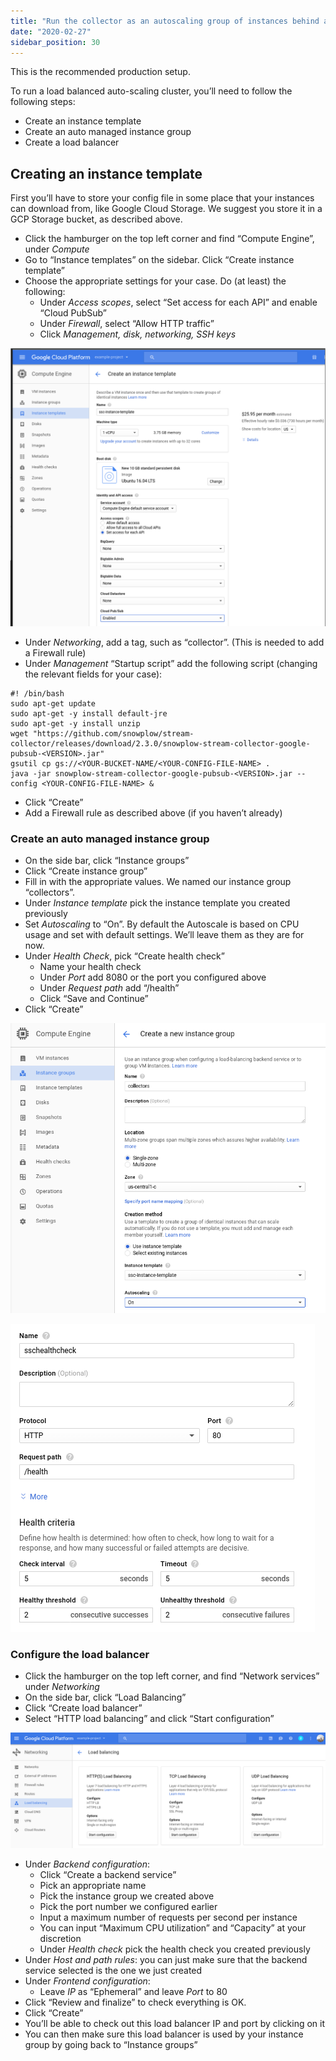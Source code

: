 ```yaml
---
title: "Run the collector as an autoscaling group of instances behind an Load Balancer"
date: "2020-02-27"
sidebar_position: 30
---
```


This is the recommended production setup.

To run a load balanced auto-scaling cluster, you’ll need to follow the following steps:

- Create an instance template
- Create an auto managed instance group
- Create a load balancer

## Creating an instance template

First you’ll have to store your config file in some place that your instances can download from, like Google Cloud Storage. We suggest you store it in a GCP Storage bucket, as described above.

- Click the hamburger on the top left corner and find “Compute Engine”, under _Compute_
- Go to “Instance templates” on the sidebar. Click “Create instance template”
- Choose the appropriate settings for your case. Do (at least) the following:
    - Under _Access scopes_, select “Set access for each API” and enable “Cloud PubSub”
    - Under _Firewall_, select “Allow HTTP traffic”
    - Click _Management, disk, networking, SSH keys_

![](images/gcloud-create-instance-template-1.png)

- Under _Networking_, add a tag, such as “collector”. (This is needed to add a Firewall rule)
- Under _Management_ “Startup script” add the following script (changing the relevant fields for your case):

```
#! /bin/bash
sudo apt-get update
sudo apt-get -y install default-jre
sudo apt-get -y install unzip
wget "https://github.com/snowplow/stream-collector/releases/download/2.3.0/snowplow-stream-collector-google-pubsub-<VERSION>.jar"
gsutil cp gs://<YOUR-BUCKET-NAME/<YOUR-CONFIG-FILE-NAME> .
java -jar snowplow-stream-collector-google-pubsub-<VERSION>.jar --config <YOUR-CONFIG-FILE-NAME> &
```

- Click “Create”
- Add a Firewall rule as described above (if you haven’t already)

### Create an auto managed instance group

- On the side bar, click “Instance groups”
- Click “Create instance group”
- Fill in with the appropriate values. We named our instance group “collectors”.
- Under _Instance template_ pick the instance template you created previously
- Set _Autoscaling_ to “On”. By default the Autoscale is based on CPU usage and set with default settings. We’ll leave them as they are for now.
- Under _Health Check_, pick “Create health check”
    - Name your health check
    - Under _Port_ add 8080 or the port you configured above
    - Under _Request path_ add “/health”
    - Click “Save and Continue”
- Click “Create”

![](images/gcloud-create-instance-group-1.png)

![](images/gcloud-create-instance-group-2.png)

### Configure the load balancer

- Click the hamburger on the top left corner, and find “Network services” under _Networking_
- On the side bar, click “Load Balancing”
- Click “Create load balancer”
- Select “HTTP load balancing” and click “Start configuration”

![](images/gcloud-configure-load-balancer-1.png)

- Under _Backend configuration_:
    - Click “Create a backend service”
    - Pick an appropriate name
    - Pick the instance group we created above
    - Pick the port number we configured earlier
    - Input a maximum number of requests per second per instance
    - You can input “Maximum CPU utilization” and “Capacity” at your discretion
    - Under _Health check_ pick the health check you created previously
- Under _Host and path rules_: you can just make sure that the backend service selected is the one we just created
- Under _Frontend configuration_:
    - Leave _IP_ as “Ephemeral” and leave _Port_ to 80
- Click “Review and finalize” to check everything is OK.
- Click “Create”
- You’ll be able to check out this load balancer IP and port by clicking on it
- You can then make sure this load balancer is used by your instance group by going back to “Instance groups”
